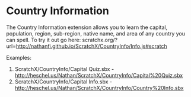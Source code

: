 # Country Information
The Country Information extension allows you to learn the capital, population, region, sub-region, native name, and area of any country you can spell. To try it out go here: scratchx.org/?url=http://nathanfi.github.io/ScratchX/CountryInfo/Info.js#scratch

Examples:
  1. ScratchX/CountryInfo/Capital Quiz.sbx - http://heschel.us/Nathan/ScratchX/CountryInfo/Capital%20Quiz.sbx
  2. ScratchX/CountryInfo/Capital Info.sbx - http://heschel.us/Nathan/ScratchX/CountryInfo/Country%20Info.sbx
